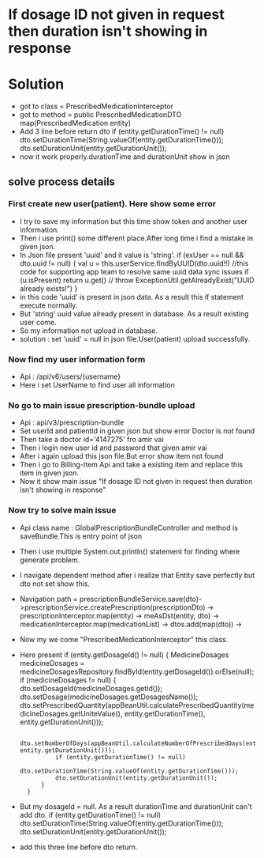 # If dosage ID not given in request then duration isn't showing in response

# Solution

- got to class = PrescribedMedicationInterceptor
- got to method = public PrescribedMedicationDTO map(PrescribedMedication entity)
- Add 3 line before return dto
  if (entity.getDurationTime() != null)
  dto.setDurationTime(String.valueOf(entity.getDurationTime()));
  dto.setDurationUnit(entity.getDurationUnit());
- now it work properly.durationTime and durationUnit show in json

## solve process details

### First create new user(patient). Here show some error

- I try to save my information but this time show token and another user information.
- Then i use print() some different place.After long time i find a mistake in given json.
- In Json file present 'uuid' and it value is 'string'.
  if (exUser == null && dto.uuid != null) {
  val u = this.userService.findByUUID(dto.uuid!!)
  //this code for supporting app team to resolve same uuid data sync issues
  if (u.isPresent) return u.get() // throw ExceptionUtil.getAlreadyExist("UUID already exists!")
  }
- in this code 'uuid' is present in json data. As a result this if statement execute normally.
- But 'string' uuid value already present in database. As a result existing user come.
- So my information not upload in database.
- solution : set 'uuid' = null in json file.User(patient) upload successfully.

### Now find my user information form

- Api : /api/v6/users/{username}
- Here i set UserName to find user all information

### No go to main issue prescription-bundle upload

- Api : api/v3/prescription-bundle
- Set userId and patientId in given json but show error Doctor is not found
- Then take a doctor id='4147275' fro amir vai
- Then i login new user id and password that given amir vai
- After i again upload this json file.But error show item not found
- Then i go to Billing-Item Api and take a existing item and replace this item in given json.
- Now it show main issue "If dosage ID not given in request then duration isn't showing in response"

### Now try to solve main issue

- Api class name : GlobalPrescriptionBundleController and method is saveBundle.This is entry point of json
- Then i use multiple System.out.println() statement for finding where generate problem.
- I navigate dependent method after i realize that Entity save perfectly but dto not set show this.
- Navigation path = prescriptionBundleService.save(dto)->prescriptionService.createPrescription(prescriptionDto) -> prescriptionInterceptor.map(entity) -> meAsDst(entity, dto) -> medicationInterceptor.map(medicationList) -> dtos.add(map(dto)) ->
- Now my we come "PrescribedMedicationInterceptor" this class.
- Here present if (entity.getDosageId() != null) {
  MedicineDosages medicineDosages = medicineDosagesRepository.findById(entity.getDosageId()).orElse(null);
  if (medicineDosages != null) {
  dto.setDosageId(medicineDosages.getId());
  dto.setDosage(medicineDosages.getDosagesName());
  dto.setPrescribedQuantity(appBeanUtil.calculatePrescribedQuantity(medicineDosages.getUniteValue(), entity.getDurationTime(), entity.getDurationUnit()));

                dto.setNumberOfDays(appBeanUtil.calculateNumberOfPrescribedDays(entity.getDurationTime(), entity.getDurationUnit()));
                if (entity.getDurationTime() != null)
                    dto.setDurationTime(String.valueOf(entity.getDurationTime()));
                dto.setDurationUnit(entity.getDurationUnit());
            }
        }

- But my dosageId = null. As a result durationTime and durationUnit can't add dto.
  if (entity.getDurationTime() != null)
  dto.setDurationTime(String.valueOf(entity.getDurationTime()));
  dto.setDurationUnit(entity.getDurationUnit());
- add this three line before dto return.
